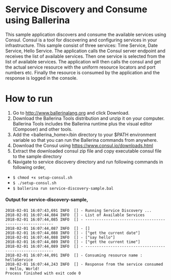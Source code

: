 # Service Discovery and Consume using Ballerina 

This sample application discovers and consume the available services using Consul. Consul is a tool for discovering and 
configuring services in your infrastructure. This sample consist of three services: Time Service, Date Service, Hello
 Service. The application calls the Consul server endpoint and receives the list of available services. Then one 
 service is selected from the list of available services. The application will then calls the consul and get the actual 
 service resource with the uniform resource locators and port numbers etc. Finally the resource is consumed by the 
 application and the response is logged in the console.
 
 
# How to run
1) Go to http://www.ballerinalang.org and click Download.
2) Download the Ballerina Tools distribution and unzip it on your computer. Ballerina Tools includes the Ballerina runtime plus
the visual editor (Composer) and other tools.
3) Add the <ballerina_home>/bin directory to your $PATH environment variable so that you can run the Ballerina commands from anywhere.
4) Download the Consul using https://www.consul.io/downloads.html
5) Extract the downloaded consul zip file and copy executable consul file to the sample directory
5) Navigate to service discovery directory and run following commands in following 
order, 

 * `$ chmod +x setup-consul.sh`
 * `$ ./setup-consul.sh`
 * `$ ballerina run service-discovery-sample.bal`
#### Output for service-discovery-sample,
```
2018-02-01 16:07:43,691 INFO  [] - Running Service Discovery ... 
2018-02-01 16:07:44,084 INFO  [] - List of Available Services 
2018-02-01 16:07:44,085 INFO  [] - -------------------------------------------------------- 
2018-02-01 16:07:44,087 INFO  [] - [] 
2018-02-01 16:07:44,088 INFO  [] - ["get the current date"] 
2018-02-01 16:07:44,088 INFO  [] - ["say hello"] 
2018-02-01 16:07:44,089 INFO  [] - ["get the current time"] 
2018-02-01 16:07:44,089 INFO  [] - -------------------------------------------------------- 
2018-02-01 16:07:44,091 INFO  [] - Consuming resource name : helloService 
2018-02-01 16:07:44,243 INFO  [] - Response from the service consumed : Hello, World!     
Process finished with exit code 0
```